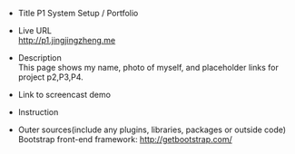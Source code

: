 * Title
    P1 System Setup / Portfolio

* Live URL      
    http://p1.jingjingzheng.me     

* Description       
  This page shows my name, photo of myself, and placeholder links for project p2,P3,P4.

* Link to screencast demo      


* Instruction       


* Outer sources(include any plugins, libraries, packages or outside code)      
  Bootstrap front-end framework: http://getbootstrap.com/
